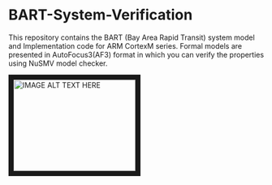 # BART-System-Verification

This repository contains the BART (Bay Area Rapid Transit) system model and Implementation code for ARM CortexM series. Formal models are presented in AutoFocus3(AF3) format  in which you can verify the properties using NuSMV model checker. 

<a href="http://www.youtube.com/watch?feature=player_embedded&v=wO1HBslPy88
" target="_blank"><img src="http://img.youtube.com/vi/wO1HBslPy88/0.jpg" 
alt="IMAGE ALT TEXT HERE" width="240" height="180" border="10" /></a>
